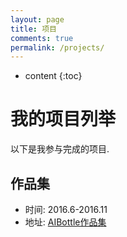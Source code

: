 ```yaml
---
layout: page
title: 项目
comments: true
permalink: /projects/
---
```


* content
{:toc}

# 我的项目列举
以下是我参与完成的项目. 

## 作品集
* 时间: 2016.6-2016.11
* 地址: [AIBottle作品集](http://icardworld.cn/effects)